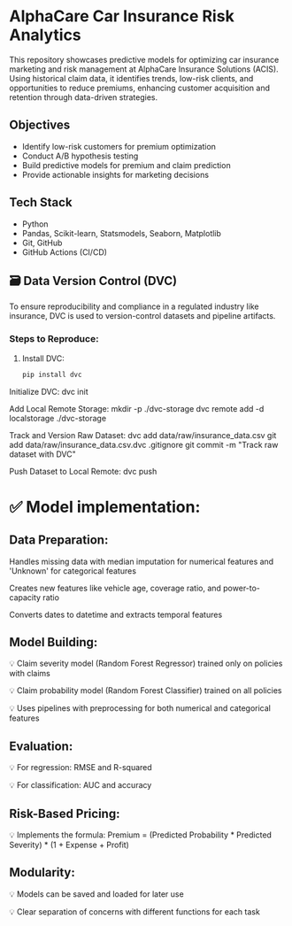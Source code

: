 # AlphaCare Car Insurance Risk Analytics 
This repository showcases predictive models for optimizing car insurance marketing and risk management at AlphaCare Insurance Solutions (ACIS). Using historical claim data, it identifies trends, low-risk clients, and opportunities to reduce premiums, enhancing customer acquisition and retention through data-driven strategies.

## Objectives
- Identify low-risk customers for premium optimization
- Conduct A/B hypothesis testing
- Build predictive models for premium and claim prediction
- Provide actionable insights for marketing decisions

## Tech Stack
- Python
- Pandas, Scikit-learn, Statsmodels, Seaborn, Matplotlib
- Git, GitHub
- GitHub Actions (CI/CD)

## 🗃️ Data Version Control (DVC)

To ensure reproducibility and compliance in a regulated industry like insurance, DVC is used to version-control datasets and pipeline artifacts.

### Steps to Reproduce:
1. Install DVC:
   ```bash
   pip install dvc

Initialize DVC:
    dvc init

Add Local Remote Storage:
    mkdir -p ./dvc-storage
    dvc remote add -d localstorage ./dvc-storage

Track and Version Raw Dataset:
    dvc add data/raw/insurance_data.csv
    git add data/raw/insurance_data.csv.dvc .gitignore
    git commit -m "Track raw dataset with DVC"

Push Dataset to Local Remote:
    dvc push   

 # ✅ Model implementation:

## Data Preparation:

Handles missing data with median imputation for numerical features and 'Unknown' for categorical features

Creates new features like vehicle age, coverage ratio, and power-to-capacity ratio

Converts dates to datetime and extracts temporal features

## Model Building:

💡 Claim severity model (Random Forest Regressor) trained only on policies with claims

💡 Claim probability model (Random Forest Classifier) trained on all policies

💡 Uses pipelines with preprocessing for both numerical and categorical features

## Evaluation:

💡 For regression: RMSE and R-squared

💡 For classification: AUC and accuracy

## Risk-Based Pricing:

💡 Implements the formula: Premium = (Predicted Probability * Predicted Severity) * (1 + Expense + Profit)

## Modularity:

💡 Models can be saved and loaded for later use

💡 Clear separation of concerns with different functions for each task